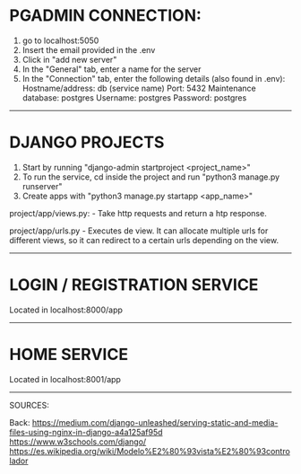 # PGADMIN CONNECTION:
1) go to localhost:5050
2) Insert the email provided in the .env
3) Click in "add new server"
4) In the "General" tab, enter a name for the server
5) In the "Connection" tab, enter the following details (also found in .env):
   Hostname/address: db (service name)
   Port: 5432
   Maintenance database: postgres
   Username: postgres
   Password: postgres

___________________________________________________________________________________________________
# DJANGO PROJECTS

1. Start by running "django-admin startproject <project_name>"
2. To run the service, cd inside the project and run "python3 manage.py runserver"
3. Create apps with "python3 manage.py startapp <app_name>"

project/app/views.py:
    -   Take http requests and return a htp response.

project/app/urls.py
    -   Executes de view. It can allocate multiple urls for different
        views, so it can redirect to a certain urls depending on the view.

___________________________________________________________________________________________________
# LOGIN / REGISTRATION SERVICE

Located in localhost:8000/app
___________________________________________________________________________________________________
# HOME SERVICE

Located in localhost:8001/app
___________________________________________________________________________________________________

SOURCES:

Back:
https://medium.com/django-unleashed/serving-static-and-media-files-using-nginx-in-django-a4a125af95d
https://www.w3schools.com/django/
https://es.wikipedia.org/wiki/Modelo%E2%80%93vista%E2%80%93controlador

